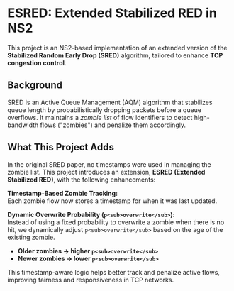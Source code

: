 # ESRED: Extended Stabilized RED in NS2

This project is an NS2-based implementation of an extended version of the **Stabilized Random Early Drop (SRED)** algorithm, tailored to enhance **TCP congestion control**.

## Background

SRED is an Active Queue Management (AQM) algorithm that stabilizes queue length by probabilistically dropping packets before a queue overflows. It maintains a *zombie list* of flow identifiers to detect high-bandwidth flows ("zombies") and penalize them accordingly.

## What This Project Adds

In the original SRED paper, no timestamps were used in managing the zombie list. This project introduces an extension, **ESRED (Extended Stabilized RED)**, with the following enhancements:

 **Timestamp-Based Zombie Tracking:**  
  Each zombie flow now stores a timestamp for when it was last updated.

 **Dynamic Overwrite Probability (`p<sub>overwrite</sub>`):**  
  Instead of using a fixed probability to overwrite a zombie when there is no hit, we dynamically adjust `p<sub>overwrite</sub>` based on the age of the existing zombie.  
  - **Older zombies → higher `p<sub>overwrite</sub>`**
  - **Newer zombies → lower `p<sub>overwrite</sub>`**

This timestamp-aware logic helps better track and penalize active flows, improving fairness and responsiveness in TCP networks.

